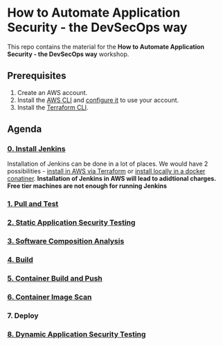 # How to Automate Application Security - the DevSecOps way

This repo contains the material for the **How to Automate Application Security - the DevSecOps way** workshop.

## Prerequisites

1. Create an AWS account.
2. Install the [AWS CLI](https://aws.amazon.com/cli/) and [configure it](https://docs.aws.amazon.com/cli/latest/userguide/cli-chap-configure.html) to use your account.
3. Install the [Terraform CLI](https://developer.hashicorp.com/terraform/tutorials/aws-get-started/install-cli).

## Agenda

### [0. Install Jenkins](./00-install-jenkins-locally/)

Installation of Jenkins can be done in a lot of places.
We would have 2 possibilities - [install in AWS via Terraform](./00-install-jenkins/) or [install locally in a docker conatiner](./00-install-jenkins-locally/).
**Installation of Jenkins in AWS will lead to adidtional charges. Free tier machines are not enough for running Jenkins**

### [1. Pull and Test](./01-pull-and-test/)

### [2. Static Application Security Testing](./02-add-SAST/)

### [3. Software Composition Analysis](./03-add-SCA/)

### [4. Build](./04-build/)

### [5. Container Build and Push](./05-container-build/)

### [6. Container Image Scan](./06-container-image-scan/)

### 7. Deploy

### [8. Dynamic Application Security Testing](./08-add-DAST/)
